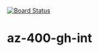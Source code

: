 [![Board Status](https://dev.azure.com/az400-trainingorg/27012f5e-81d1-406e-8f58-2429ca06bef1/e9893ed7-1f00-408b-be45-6d6e1a3982fd/_apis/work/boardbadge/f8ac9345-1ffe-4bbc-8929-9bb04a83c599)](https://dev.azure.com/az400-trainingorg/27012f5e-81d1-406e-8f58-2429ca06bef1/_boards/board/t/e9893ed7-1f00-408b-be45-6d6e1a3982fd/Microsoft.RequirementCategory)
# az-400-gh-int